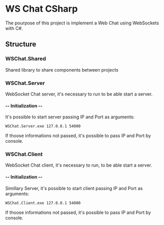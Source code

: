 # WS Chat CSharp

The pourpose of this project is implement a Web Chat using WebSockets with C#.

## Structure
### WSChat.Shared
Shared library to share components between projects

### WSChat.Server
WebSocket Chat server, it's necessary to run to be able start a server.
#### -- Initialization --
It's possible to start server passing IP and Port as arguments:

<code>WSChat.Server.exe 127.0.0.1 54000</code>

If thoose informations not passed, it's possible to pass IP and Port by console.

### WSChat.Client
WebSocket Chat client, it's necessary to run, to be able start a server.
#### -- Initialization --
Simillary Server, it's possible to start client passing IP and Port as arguments:

<code>WSChat.Client.exe 127.0.0.1 54000</code>

If thoose informations not passed, it's possible to pass IP and Port by console.
